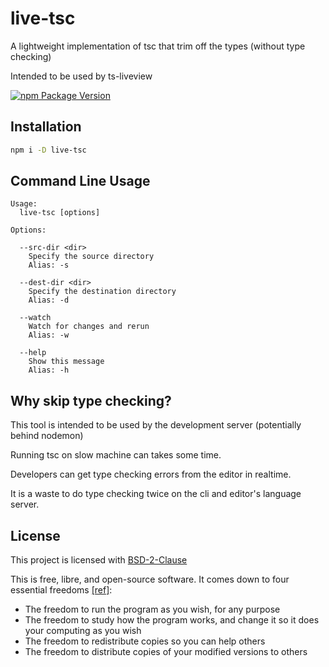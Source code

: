 # live-tsc

A lightweight implementation of tsc that trim off the types (without type checking)

Intended to be used by ts-liveview

[![npm Package Version](https://img.shields.io/npm/v/live-tsc)](https://www.npmjs.com/package/live-tsc)

## Installation

```bash
npm i -D live-tsc
```

## Command Line Usage

```
Usage:
  live-tsc [options]

Options:

  --src-dir <dir>
    Specify the source directory
    Alias: -s

  --dest-dir <dir>
    Specify the destination directory
    Alias: -d

  --watch
    Watch for changes and rerun
    Alias: -w

  --help
    Show this message
    Alias: -h
```

## Why skip type checking?

This tool is intended to be used by the development server (potentially behind nodemon)

Running tsc on slow machine can takes some time.

Developers can get type checking errors from the editor in realtime.

It is a waste to do type checking twice on the cli and editor's language server.

## License

This project is licensed with [BSD-2-Clause](./LICENSE)

This is free, libre, and open-source software. It comes down to four essential freedoms [[ref]](https://seirdy.one/2021/01/27/whatsapp-and-the-domestication-of-users.html#fnref:2):

- The freedom to run the program as you wish, for any purpose
- The freedom to study how the program works, and change it so it does your computing as you wish
- The freedom to redistribute copies so you can help others
- The freedom to distribute copies of your modified versions to others
